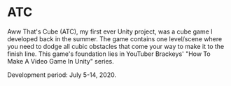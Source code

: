 # ATC
Aww That's Cube (ATC), my first ever Unity project, was a cube game I developed back in the summer. The game contains one level/scene where you need to dodge all cubic obstacles that come your way to make it to the finish line. This game's foundation lies in YouTuber Brackeys' "How To Make A Video Game In Unity" series. 

Development period: July 5-14, 2020.
